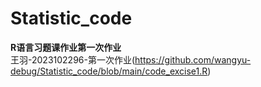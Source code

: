 # Statistic_code
**R语言习题课作业第一次作业**  
王羽-2023102296-第一次作业(https://github.com/wangyu-debug/Statistic_code/blob/main/code_excise1.R)
